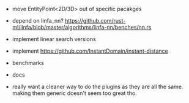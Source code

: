 - move EntityPoint<2D/3D> out of specific pacakges

- depend on linfa_nn? https://github.com/rust-ml/linfa/blob/master/algorithms/linfa-nn/benches/nn.rs
- implement linear search versions

- implement https://github.com/InstantDomain/instant-distance

- benchmarks
- docs

- really want a cleaner way to do the plugins as they are all the same. making them generic doesn't seem too great tho.
